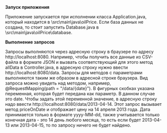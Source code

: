 **Запуск приложения**

Приложение запускается при исполнении класса Application.java, который находится в \src\main\java\oilPrice. Если база данных не создана, то
стоит запустить Database.java в \src\main\java\oilPrice\database.

**Выполнение запросов**

Запросы выполняются через адресную строку в браузере по адресу http://localhost:8080. Например, чтобы получить все данные из CSV-файла в
формате JSON и вызвать соответствующий для этого метод allData в Controller.java, в адресную строку нужно ввести http://localhost:8080/data.
Запросы для методов с параметрами выполняются таким же образом в адресной строке браузера. Вид запроса можно увидеть над методом, например,
@RequestMapping(path = "/data/{date}"). В фигурных скобках указана переменная, которая будет передана как параметр. В данном случае это
date. Чтобы задать этой переменной значение, в адресную строку надо ввести http://localhost:8080/data/2013-04-14. Этот запрос вызывает 
метод priceOnDate и отображает цену на 14 апреля 2013 года. Дата принимается только в формате yyyy-MM-dd, также учитывается только конечная
дата - это 14 день любого месяца, то есть если будет 2013-04-13 или 2013-04-15, то по запросу ничего не будет найдено. 
